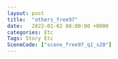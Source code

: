 ```yaml
---
layout: post
title:  "others_free97"
date:   2022-01-02 08:00:00 +0000
categories: Etc
Tags: Story Etc
SceneCode: ["scene_free97_q1_s20"]
---
```

